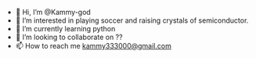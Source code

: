 - 👋 Hi, I’m @Kammy-god
- 👀 I’m interested in playing soccer and raising crystals of semiconductor.
- 🌱 I’m currently learning python
- 💞️ I’m looking to collaborate on ??
- 📫 How to reach me kammy333000@gmail.com

<!---
Kammy-god/Kammy-god is a ✨ special ✨ repository because its `README.md` (this file) appears on your GitHub profile.
You can click the Preview link to take a look at your changes.
--->
